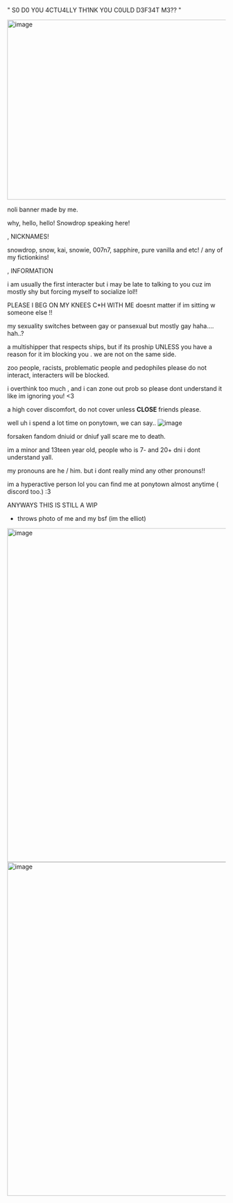 " S0 D0 Y0U 4CTU4LLY TH1NK Y0U C0ULD D3F34T M3??  "

<img width="736" height="414" alt="image" src="https://github.com/user-attachments/assets/8c970408-f3e9-45b2-8791-352c3124a2f7" />

noli banner made by me.

why, hello, hello! Snowdrop speaking here!

  , NICKNAMES!

snowdrop, snow, kai, snowie, 007n7, sapphire, pure vanilla and etc! / any of my fictionkins!
  
  , INFORMATION

i am usually the first interacter but i may be late to talking to you cuz im mostly shy but forcing myself to socialize lol!!

PLEASE I BEG ON MY KNEES C*H WITH ME doesnt matter if im sitting w someone else !!

my sexuality switches between gay or pansexual but mostly gay haha.... hah..?

a multishipper that respects ships, but if its proship UNLESS you have a reason for it im blocking you . we are not on the same side.

zoo people, racists, problematic people and pedophiles please do not interact, interacters will be blocked.

i overthink too much , and i can zone out prob so please dont understand it like im ignoring you! <3

a high cover discomfort, do not cover unless **CLOSE** friends please.

well uh i spend a lot time on ponytown, we can say..
![image](https://github.com/user-attachments/assets/be7ede2d-d907-49a9-9f58-eb1cddf5fca3)

forsaken fandom dniuid or dniuf yall scare me to death.

im a minor and 13teen year old, people who is 7- and 20+ dni i dont understand yall.

my pronouns are he / him. but i dont really mind any other pronouns!!

im a hyperactive person lol you can find me at ponytown almost anytime ( discord too.) :3

ANYWAYS THIS IS STILL A WIP


- throws photo of me and my bsf (im the elliot)

<img width="1366" height="768" alt="image" src="https://github.com/user-attachments/assets/1cc37315-0b77-4393-966c-8d857a2b3204" />
<img width="1366" height="768" alt="image" src="https://github.com/user-attachments/assets/654cfd4b-7cca-4314-b294-4d47f784beb0" />

